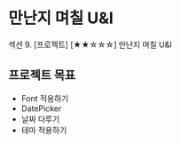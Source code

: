 # 만난지 며칠 U&I

섹션 9. [프로젝트] [★★☆☆☆] 만난지 며칠 U&I

## 프로젝트 목표

- Font 적용하기
- DatePicker
- 날짜 다루기
- 테마 적용하기

